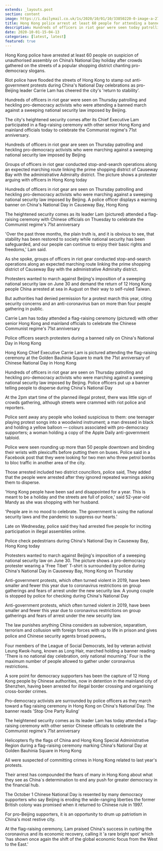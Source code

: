 ```yaml
---
extends: _layouts.post
section: content
image: https://i.dailymail.co.uk/1s/2020/10/01/10/33850220-0-image-a-27_1601543765744.jpg 
title: Hong Kong police arrest at least 60 people for attending a banned march on Chinas National Day 
description: Hundreds of officers in riot gear were seen today patrolling and heckling pro-democracy activists who were attending a banned march against a sweeping national security law imposed by Beijing. 
date: 2020-10-01-15-04-13 
categories: [latest, latest] 
featured: true 
--- 
```

Hong Kong police have arrested at least 60 people on suspicion of unauthorised assembly on China’s National Day holiday after crowds gathered on the streets of a popular shopping district chanting pro-democracy slogans.

Riot police have flooded the streets of Hong Kong to stamp out anti-government protests during China's National Day celebrations as pro-Beijing leader Carrie Lam has cheered the city's 'return to stability'.

Hundreds of officers in riot gear were seen on Thursday patrolling and heckling pro-democracy activists who were attending a banned march against a sweeping national security law imposed by Beijing.

The city's heightened security comes after its Chief Executive Lam participated in a flag-raising ceremony with other senior Hong Kong and mainland officials today to celebrate the Communist regime's 71st anniversary.

Hundreds of officers in riot gear are seen on Thursday patrolling and heckling pro-democracy activists who were marching against a sweeping national security law imposed by Beijing

Groups of officers in riot gear conducted stop-and-search operations along an expected marching route linking the prime shopping district of Causeway Bay with the administrative Admiralty district. The picture shows a protester arguing with officers in Hong Kong today

Hundreds of officers in riot gear are seen on Thursday patrolling and heckling pro-democracy activists who were marching against a sweeping national security law imposed by Beijing. A police officer displays a warning banner on China's National Day in Causeway Bay, Hong Kong 

The heightened security comes as its leader Lam (pictured) attended a flag-raising ceremony with Chinese officials on Thuesday to celebrate the Communist regime's 71st anniversary

'Over the past three months, the plain truth is, and it is obvious to see, that stability has been restored to society while national security has been safeguarded, and our people can continue to enjoy their basic rights and freedoms,' Lam said.

As she spoke, groups of officers in riot gear conducted stop-and-search operations along an expected marching route linking the prime shopping district of Causeway Bay with the administrative Admiralty district.

Protesters wanted to march against Beijing's imposition of a sweeping national security law on June 30 and demand the return of 12 Hong Kong people China arrested at sea in August on their way to self-ruled Taiwan. 

But authorities had denied permission for a protest march this year, citing security concerns and an anti-coronavirus ban on more than four people gathering in public. 

Carrie Lam has today attended a flag-raising ceremony (pictured) with other senior Hong Kong and mainland officials to celebrate the Chinese Communist regime's 71st anniversary

Police officers search protesters during a banned rally on China's National Day in Hong Kong

Hong Kong Chief Executive Carrie Lam is pictured attending the flag-raising ceremony at the Golden Bauhinia Square to mark the 71st anniversary of Chinese National Day in Hong Kong

Hundreds of officers in riot gear are seen on Thursday patrolling and heckling pro-democracy activists who were marching against a sweeping national security law imposed by Beijing. Police officers put up a banner telling people to disperse during China's National Day

At the 2pm start time of the planned illegal protest, there was little sign of crowds gathering, although streets were crammed with riot police and reporters. 

Police sent away any people who looked suspicious to them: one teenager playing protest songs into a woodwind instrument; a man dressed in black and holding a yellow balloon — colours associated with pro-democracy supporters; a woman holding a copy of the Apple Daily anti-government tabloid.

Police were seen rounding up more than 50 people downtown and binding their wrists with plexicuffs before putting them on buses. Police said in a Facebook post that they were looking for two men who threw petrol bombs to bloc traffic in another area of the city. 

Those arrested included two district councillors, police said, They added that the people were arrested after they ignored repeated warnings asking them to disperse. 

'Hong Kong people have been sad and disappointed for a year. This is meant to be a holiday and the streets are full of police,' said 52-year-old Mandy as she was shopping with her husband.

'People are in no mood to celebrate. The government is using the national security laws and the pandemic to suppress our hearts.'

Late on Wednesday, police said they had arrested five people for inciting participation in illegal assemblies online.

Police check pedestrians during China's National Day in Causeway Bay, Hong Kong today

Protesters wanted to march against Beijing's imposition of a sweeping national security law on June 30. The picture shows a pro-democracy protester wearing a 'Free Tibet' T-shirt is surrounded by police during China's National Day in Causeway Bay, Hong Kong on Thursday

Anti-government protests, which often turned violent in 2019, have been smaller and fewer this year due to coronavirus restrictions on group gatherings and fears of arrest under the new security law. A young couple is stopped by police for checking during China's National Day

Anti-government protests, which often turned violent in 2019, have been smaller and fewer this year due to coronavirus restrictions on group gatherings and fears of arrest under the new security law.

The law punishes anything China considers as subversion, separatism, terrorism and collusion with foreign forces with up to life in prison and gives police and Chinese security agents broad powers。

Four members of the League of Social Democrats, led by veteran activist Leung Kwok-hung, known as Long Hair, marched holding a banner reading 'There is no national day celebration, only national mourning.' Four is the maximum number of people allowed to gather under coronavirus restrictions.

A sore point for democracy supporters has been the capture of 12 Hong Kong people by Chinese authorities, now in detention in the mainland city of Shenzhen, having been arrested for illegal border crossing and organising cross-border crimes.

Pro-democracy activists are surrounded by police officers as they march toward a flag raising ceremony in Hong Kong on China's National Day. The banner reads 'Stop One Party Ruling'

The heightened security comes as its leader Lam has today attended a flag-raising ceremony with other senior Chinese officials to celebrate the Communist regime's 71st anniversary

Helicopters fly the flags of China and Hong Kong Special Administrative Region during a flag-raising ceremony marking China's National Day at Golden Bauhinia Square in Hong Kong

All were suspected of committing crimes in Hong Kong related to last year's protests.

Their arrest has compounded the fears of many in Hong Kong about what they see as China´s determination to end any push for greater democracy in the financial hub.

The October 1 Chinese National Day is resented by many democracy supporters who say Beijing is eroding the wide-ranging liberties the former British colony was promised when it returned to Chinese rule in 1997.

For pro-Beijing supporters, it is an opportunity to drum up patriotism in China's most restive city.

At the flag-raising ceremony, Lam praised China's success in curbing the coronavirus and its economic recovery, calling it 'a rare bright spot' which 'has shown once again the shift of the global economic focus from the West to the East.'

